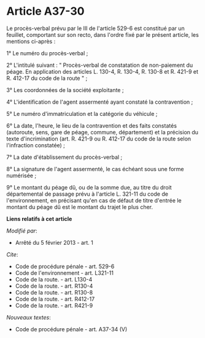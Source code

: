 # Article A37-30

Le procès-verbal prévu par le III de l'article 529-6 est constitué par un feuillet, comportant sur son recto, dans l'ordre
fixé par le présent article, les mentions ci-après : 

1° Le numéro du procès-verbal ; 

2° L'intitulé suivant : " Procès-verbal de constatation de non-paiement du péage. En application des articles L. 130-4, 
R. 130-4, R. 130-8 et R. 421-9 et R. 412-17 du code de la route " ; 

3° Les coordonnées de la société exploitante ; 

4° L'identification de l'agent assermenté ayant constaté la contravention ; 

5° Le numéro d'immatriculation et la catégorie du véhicule ; 

6° La date, l'heure, le lieu de la contravention et des faits constatés (autoroute, sens, gare de péage, commune,
département) et la précision du texte d'incrimination (art. R. 421-9 ou R. 412-17 du code de la route selon l'infraction
constatée) ; 

7° La date d'établissement du procès-verbal ; 

8° La signature de l'agent assermenté, le cas échéant sous une forme numérisée ; 

9° Le montant du péage dû, ou de la somme due, au titre du droit départemental de passage prévu à l'article L. 321-11 du code
de l'environnement, en précisant qu'en cas de défaut de titre d'entrée le montant du péage dû est le montant du trajet le
plus cher.

**Liens relatifs à cet article**

_Modifié par_:

  - Arrêté du 5 février 2013 - art. 1

_Cite_:

  - Code de procédure pénale - art. 529-6
  - Code de l'environnement - art. L321-11
  - Code de la route. - art. L130-4
  - Code de la route. - art. R130-4
  - Code de la route. - art. R130-8
  - Code de la route. - art. R412-17
  - Code de la route. - art. R421-9

_Nouveaux textes_:

  - Code de procédure pénale - art. A37-34 (V)
